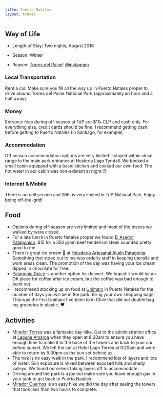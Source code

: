 ```yaml
---
title: Puerto Natales
layout: travel
---
```


## Way of Life
* Length of Stay: Two nights, August 2016

* Season: Winter

* Reason: [Torres del Paine](http://4sq.com/2a74n7C)!
@[instagram](BISYdAXB_a2)

### Local Transportation

Rent a car. Make sure you fill all the way up in Puerto Natales proper to drive
around Torres del Paine National Park (approximately an hour and a half away).

### Money

Entrance fees during off-season at TdP are $11k CLP and cash only.
For everything else, credit cards should be fine. I recommend getting cash before
getting to Puerto Natales (in Santiago, for example).

### Accommodation

Off season accommodation options are very limited. I stayed within close range to the
main park entrance at Hostería Lago Tyndall. We booked a small cabin equipped with a basic
kitchen and cooked our own food. The hot water in our cabin was non-existent at night :unamused:

### Internet & Mobile

There is no cell service and WiFi is very limited in TdP National Park. Enjoy being off-the-grid!

## Food

* Options during off-season are very limited and most of the places we walked by were closed.
* For a late lunch in Puerto Natales proper we found [El Asador Patagonico](http://4sq.com/2a2gDEF).
$15 for a 350 gram beef tenderloin steak sounded pretty good to me.
* There is great ice cream :ice_cream: at [Heladería Artesanal Aluén Patagonia](http://4sq.com/2anG8D0). Something that stood out to me was orderly staff in keeping utensils and work areas clean.
The promotion of the day was having your ice cream dipped in chocolate for free.
* [Patagonia Dulce](http://4sq.com/zdIIM4) is another option for dessert. We hoped it would be an OK place for coffee after ice cream, but the coffee was bad enough to point out.
* I recommend stocking up on food at [Unimarc](http://4sq.com/zm3SUU) in Puerto Natales for the number of days you will be in the park.
Bring your own shopping bags! This was the first Unimarc I've been to in Chile that did not double bag my groceries in plastic. :heart:

## Activities

* [Mirador Torres](http://www.trekkingchile.com/ES/trekking-torrespaine.htm) was a fantastic day hike. Get to the administration office at [Laguna Amarga](http://patagonia-chile.com/site/destinos/torres-del-paine/laguna-amarga/) when they open at 8:30am to ensure you
have enough time to make it to the base of the towers and back to your car before sunset. We left the car at Hotel Lago Torres at 9:20am
and were able to return by 5:30pm as the sun set behind us.
* The trek is no easy walk in the park. I recommend lots of layers and lots of water.
Sun exposure is mixed between exposed hills and shady valleys. We found ourselves taking layers off to accommodate.
* Driving around the park is a joy but make sure you leave enough gas in your tank to get back to Puerto Natales.
* [Mirador Cuernos](http://www.itorresdelpaine.com/torres-del-paine/atractivos/montanas/) is an easy hike we did the day after seeing the towers that took less than two hours to complete.
